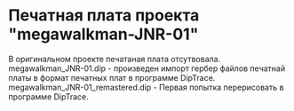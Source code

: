 # Печатная плата проекта "megawalkman-JNR-01"

В оригинальном проекте печатаная плата отсутвовала.
megawalkman_JNR-01.dip - произведен импорт гербер файлов печатнай платы в формат печатных плат в программе DipTrace.
megawalkman_JNR-01_remastered.dip - Первая попытка перерисовать в программе DipTrace.